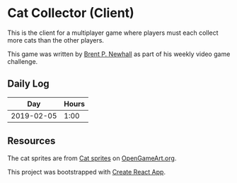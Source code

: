 # Cat Collector (Client)

This is the client for a multiplayer game where players must each collect
more cats than the other players.

This game was written by [Brent P. Newhall](http://brentnewhall.com) as part
of his weekly video game challenge.

## Daily Log

| Day | Hours |
| --- | ----- |
| 2019-02-05 | 1:00 |

## Resources

The cat sprites are from
[Cat sprites](https://opengameart.org/content/cat-sprites) on
[OpenGameArt.org](https://opengameart.org).

This project was bootstrapped with
[Create React App](https://github.com/facebook/create-react-app).
